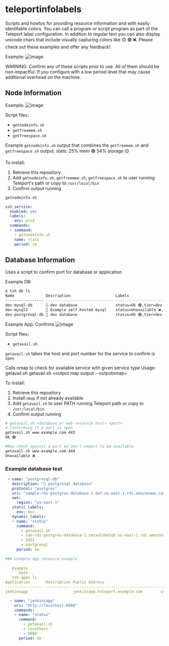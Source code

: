 # teleportinfolabels
Scripts and howtos for providing resource information and with easily identifable colors. You can call a program or script program as part of the Teleport label configuration.  In addition to regular text you can also display unicode chars that include visually capturing colors like 🟡 🟢 ❌.   Please check out these examples and offer any feedback!

Example:
![image](https://user-images.githubusercontent.com/60704961/153775157-e6dac8dd-e92f-4286-8fd0-3e0581e70616.png)


WARNING: Confirm any of these scripts prior to use. All of them should be non-impactful. If you configure with a low period level that may cause additional overhead on the machine.



## Node Information
Example:
![image](https://user-images.githubusercontent.com/60704961/153775328-a3fba7fd-61c0-4ba1-bae9-216e04ce61ac.png)


Script files:
- `getnodeinfo.sh`
- `getfreemem.sh`
- `getfreespace.sh`

Example `getnodeinfo.sh` output that combines the `getfreemem.sh` and `getfreespace.sh` output.
stats: 25% mem 🟢 54% storage 🟡

To install:
1. Retrieve this repository
2. Add `getnodeinfo.sh`, `getfreemem.sh`, `getfreespace.sh` to user running Teleport's path or 
   copy to `/usr/local/bin`
3. Confirm output running
```bash
getnodeinfo.sh
```


```yaml
ssh_service:
  enabled: yes
  labels:
    env: prod
  commands:
  - command:
    - getnodeinfo.sh
    name: stats
    period: 1m
```

## Database Information
Uses a script to confirm port for database or application 

Example DB:
```bash
$ tsh db ls
Name              Description                    Labels                          Connect 
----------------- ------------------------------ ------------------------------- ------- 
dev-mysql-db      🐬 dev database                 status=Ok 🟢,tier=dev                    
dev-mysql2        🐬 Example self hosted mysql    status=Unavailable ❌,tier=dev           
dev-postgresql-db 🐘 dev database                 status=Ok 🟢,tier=dev 
```

Example App:
Confirms 
![image](https://user-images.githubusercontent.com/60704961/153775477-07514150-07bd-4cba-b8d4-2845154aab2e.png)


Script files:
- `getavail.sh`

`getavail.sh` takes the host and port number for the service to confirm is `open`

Calls nmap to check for available service with given service type
Usage: getavail.sh getavail.sh <HOST> <PORT> <service type to confirm : mysql> <output map output --outputnmap>

To install:
1. Retrieve this repository
2. Install `nmap` if not already available
3. Add `getavail.sh` to user PATH running Teleport path or 
   copy to `/usr/local/bin`
4. Confirm output running
```bash
# getavail.sh <database or web resource host> <port>
# Confirming if a port is open
getavail.sh www.example.com 443
Ok 🟢

#Now check against a port we don't expect to be available
getavail.sh www.example.com 444
Unavailable ❌
```

### Example database test

   
   
```yaml
 - name: "postgresql-db"
   description: "🐘 postgresql database"
   protocol: "postgres"
   uri: "sample-rds-postgres-database-1.daf.us-east-1.rds.amazonaws.com:5432"
   aws:
     region: "us-east-1"
   static_labels:
     env: dev
   dynamic_labels:
   - name: "status"
     command:
       - getavail.sh
       - sam-rds-postgres-database-1.cmzxvtskm1qh.us-east-1.rds.amazonaws.com
       - 5432
       - postgresql
     period: 1m```
   
### Example app resource example
 
   Example
   ```bash
   tsh apps ls
Application       Description Public Address                                Labels                                          
----------------- ----------- --------------------------------------------- ----------------------------------------------- 
jenkinsapp                    jenkinsapp.teleport.example.com        status=Ok 🟢, teleport.dev/origin=config-file
   ```
```yaml
  - name: "jenkinsapp"
    uri: "http://localhost:8888"
    commands:
    - name: "status"
      command:
        - getavail.sh
        - localhost
        - 8888
      period: 5m
 ```



